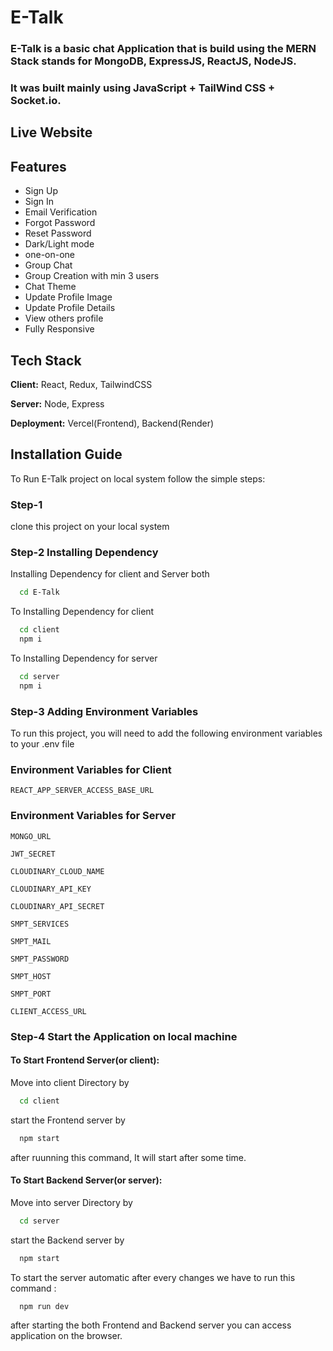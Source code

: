 
# E-Talk

### E-Talk is a basic chat Application that is build using the MERN Stack stands for MongoDB, ExpressJS, ReactJS, NodeJS.
### It was built mainly using JavaScript + TailWind CSS + Socket.io.

## Live Website

## Features

- Sign Up
- Sign In
- Email Verification
- Forgot Password
- Reset Password
- Dark/Light mode
- one-on-one
- Group Chat
- Group Creation with min 3 users
- Chat Theme
- Update Profile Image
- Update Profile Details
- View others profile
- Fully Responsive

## Tech Stack

**Client:** React, Redux, TailwindCSS

**Server:** Node, Express

**Deployment:** Vercel(Frontend), Backend(Render)

## Installation Guide

To Run E-Talk project on local system follow the simple steps:

### Step-1

clone this project on your local system

### Step-2 Installing Dependency

Installing Dependency for client and Server both

```bash
  cd E-Talk
```

To Installing Dependency for client

```bash
  cd client
  npm i
```

To Installing Dependency for server

```bash
  cd server
  npm i
```

### Step-3 Adding Environment Variables

To run this project, you will need to add the following environment variables to your .env file

### Environment Variables for Client

`REACT_APP_SERVER_ACCESS_BASE_URL`

### Environment Variables for Server

`MONGO_URL`

`JWT_SECRET`

`CLOUDINARY_CLOUD_NAME`

`CLOUDINARY_API_KEY`

`CLOUDINARY_API_SECRET`

`SMPT_SERVICES`

`SMPT_MAIL`

`SMPT_PASSWORD`

`SMPT_HOST`

`SMPT_PORT`

`CLIENT_ACCESS_URL`

### Step-4 Start the Application on local machine

#### To Start Frontend Server(or client):

Move into client Directory by

```bash
  cd client
```

start the Frontend server by

```bash
  npm start
```

after ruunning this command, It will start after some time.

#### To Start Backend Server(or server):

Move into server Directory by

```bash
  cd server
```

start the Backend server by

```bash
  npm start
```

To start the server automatic after every changes we have to run this command :

```bash
  npm run dev
```

after starting the both Frontend and Backend server you can access application on the browser.
